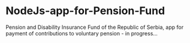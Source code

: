 # NodeJs-app-for-Pension-Fund
Pension and Disability Insurance Fund of the Republic of Serbia, app for payment of contributions to voluntary pension - in progress...
